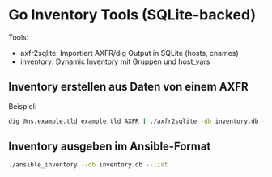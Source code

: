 # Go Inventory Tools (SQLite-backed)

Tools:
- axfr2sqlite: Importiert AXFR/dig Output in SQLite (hosts, cnames)
- inventory: Dynamic Inventory mit Gruppen und host_vars

## Inventory erstellen aus Daten von einem AXFR
Beispiel:
```bash
dig @ns.example.tld example.tld AXFR | ./axfr2sqlite -db inventory.db -wipe
```

## Inventory ausgeben im Ansible-Format
```bash
./ansible_inventory --db inventory.db --list
```

